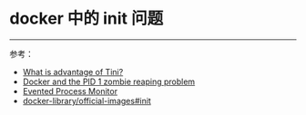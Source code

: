 # docker 中的 init 问题

----------

参考：

- [What is advantage of Tini?](https://github.com/krallin/tini/issues/8)
- [Docker and the PID 1 zombie reaping problem](https://blog.phusion.nl/2015/01/20/docker-and-the-pid-1-zombie-reaping-problem/)
- [Evented Process Monitor](https://github.com/moby/moby/issues/11529)
- [docker-library/official-images#init](https://github.com/docker-library/official-images#init)
